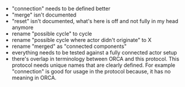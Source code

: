 - "connection" needs to be defined better
- "merge" isn't documented
- "reset" isn't documented, what's here is off and not fully in my head anymore
- rename "possible cycle" to cycle
- rename "possible cycle where actor didn't originate" to X
- rename "merged" as "connected components"
- everything needs to be tested against a fully connected actor setup
- there's overlap in terminology between ORCA and this protocol. This protocol needs unique names that are clearly defined. For example "connection" is good for usage in the protocol because, it has no meaning in ORCA.

